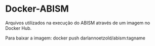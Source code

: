 # Docker-ABISM
 Arquivos utilizados na execução do ABISM através de um imagem no Docker Hub.
 
 Para baixar a imagem:
 docker push darlannoetzold/abism:tagname
